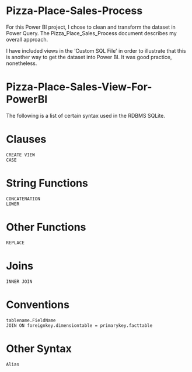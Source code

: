 # Pizza-Place-Sales-Process

For this Power BI project, I chose to clean and transform the dataset in Power Query. The Pizza_Place_Sales_Process document describes my overall approach. 

I have included views in the 'Custom SQL File' in order to illustrate that this is another way to get the dataset into Power BI. It was good practice, nonetheless.   

# Pizza-Place-Sales-View-For-PowerBI

The following is a list of certain syntax used in the RDBMS SQLite. 

# Clauses 
    CREATE VIEW
    CASE
# String Functions
    CONCATENATION
    LOWER
# Other Functions
    REPLACE
# Joins
    INNER JOIN
# Conventions
    tablename.FieldName
    JOIN ON foreignkey.dimensiontable = primarykey.facttable   
# Other Syntax
    Alias


